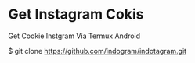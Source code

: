 # Get Instagram Cokis
Get Cookie Instgram Via Termux Android

$ git clone https://github.com/indogram/indotagram.git
